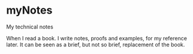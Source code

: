 # myNotes
My technical notes 

When I read a book. I write notes, proofs and examples, for my reference later. It can be seen as a brief, but not so brief, replacement of the book.

